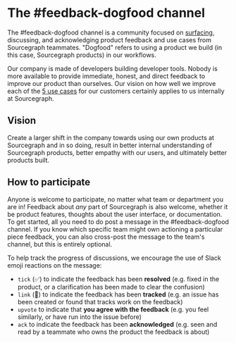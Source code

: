 # The #feedback-dogfood channel

The #feedback-dogfood channel is a community focused on [surfacing](../product/process/feedback/surfacing_product_feedback.md), discussing, and acknowledging product feedback and use cases from Sourcegraph teammates.
"Dogfood" refers to using a product we build (in this case, Sourcegraph products) in our workflows.

Our company is made of developers building developer tools.
Nobody is more available to provide immediate, honest, and direct feedback to improve our product than ourselves.
Our vision on how well we improve each of the [5 use cases](../../../strategy-goals/strategy/index.md#use-cases) for our customers certainly applies to us internally at Sourcegraph.

## Vision

Create a larger shift in the company towards using our own products at Sourcegraph and in so doing, result in better internal understanding of Sourcegraph products, better empathy with our users, and ultimately better products built.

## How to participate

Anyone is welcome to participate, no matter what team or department you are in!
Feedback about _any_ part of Sourcegraph is also welcome, whether it be product features, thoughts about the user interface, or documentation.
To get started, all you need to do post a message in the #feedback-dogfood channel.
If you know which specific team might own actioning a particular piece feedback, you can also cross-post the message to the team's channel, but this is entirely optional.

To help track the progress of discussions, we encourage the use of Slack emoji reactions on the message:

- `tick` (✅) to indicate the feedback has been **resolved** (e.g. fixed in the product, or a clarification has been made to clear the confusion)
- `link` (🔗) to indicate the feedback has been **tracked** (e.g. an issue has been created or found that tracks work on the feedback)
- `upvote` to indicate that **you agree with the feedback** (e.g. you feel similarly, or have run into the issue before)
- `ack` to indicate the feedback has been **acknowledged** (e.g. seen and read by a teammate who owns the product the feedback is about)
